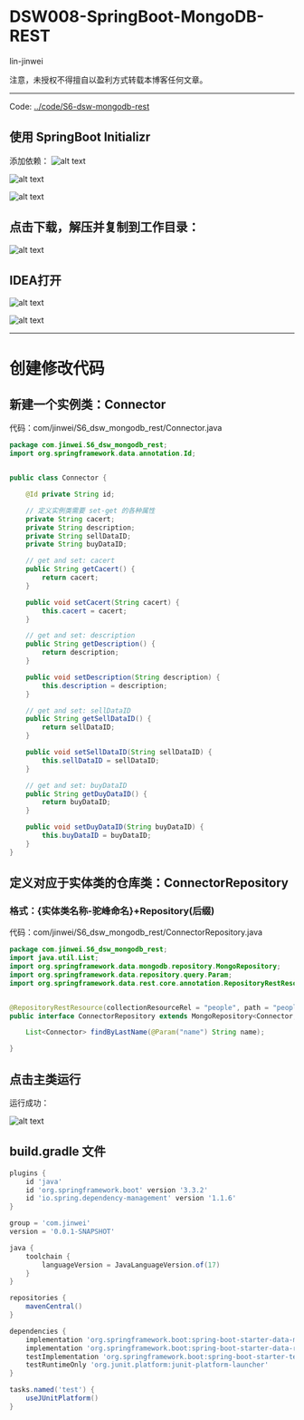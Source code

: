 # DSW008-SpringBoot-MongoDB-REST

lin-jinwei

注意，未授权不得擅自以盈利方式转载本博客任何文章。

---

Code: [../code/S6-dsw-mongodb-rest](../code/S6-dsw-mongodb-rest)

## 使用 SpringBoot Initializr

添加依赖：
![alt text](image-43.png)

![alt text](image-51.png)

![alt text](image-44.png)

## 点击下载，解压并复制到工作目录：

![alt text](image-46.png)

## IDEA打开

![alt text](image-47.png)

![alt text](image-48.png)

---

<!-- 
超文本驱动的应用程序架构（Hypermedia As The Engine Of Application State）：一种软件架构风格，用于构建可扩展、可维护的RESTful Web服务。它强调使用超媒体链接来引导客户端与服务端的交互，使客户端无需预先知道服务端的具体实现 -->

# 创建修改代码

## 新建一个实例类：Connector

代码：com/jinwei/S6_dsw_mongodb_rest/Connector.java

```java
package com.jinwei.S6_dsw_mongodb_rest;
import org.springframework.data.annotation.Id;


public class Connector {

    @Id private String id;

    // 定义实例类需要 set-get 的各种属性
    private String cacert;
    private String description;
    private String sellDataID;
    private String buyDataID;

    // get and set: cacert
    public String getCacert() {
        return cacert;
    }

    public void setCacert(String cacert) {
        this.cacert = cacert;
    }

    // get and set: description
    public String getDescription() {
        return description;
    }

    public void setDescription(String description) {
        this.description = description;
    }

    // get and set: sellDataID
    public String getSellDataID() {
        return sellDataID;
    }

    public void setSellDataID(String sellDataID) {
        this.sellDataID = sellDataID;
    }

    // get and set: buyDataID
    public String getDuyDataID() {
        return buyDataID;
    }

    public void setDuyDataID(String buyDataID) {
        this.buyDataID = buyDataID;
    }
}
```

## 定义对应于实体类的仓库类：ConnectorRepository

### 格式：{实体类名称-驼峰命名}+Repository(后缀)

代码：com/jinwei/S6_dsw_mongodb_rest/ConnectorRepository.java

```java
package com.jinwei.S6_dsw_mongodb_rest;
import java.util.List;
import org.springframework.data.mongodb.repository.MongoRepository;
import org.springframework.data.repository.query.Param;
import org.springframework.data.rest.core.annotation.RepositoryRestResource;


@RepositoryRestResource(collectionResourceRel = "people", path = "people")
public interface ConnectorRepository extends MongoRepository<Connector, String> {

    List<Connector> findByLastName(@Param("name") String name);

}
```

## 点击主类运行

运行成功：

![alt text](image-50.png)


## build.gradle 文件

```gradle
plugins {
	id 'java'
	id 'org.springframework.boot' version '3.3.2'
	id 'io.spring.dependency-management' version '1.1.6'
}

group = 'com.jinwei'
version = '0.0.1-SNAPSHOT'

java {
	toolchain {
		languageVersion = JavaLanguageVersion.of(17)
	}
}

repositories {
	mavenCentral()
}

dependencies {
	implementation 'org.springframework.boot:spring-boot-starter-data-mongodb'
	implementation 'org.springframework.boot:spring-boot-starter-data-rest'
	testImplementation 'org.springframework.boot:spring-boot-starter-test'
	testRuntimeOnly 'org.junit.platform:junit-platform-launcher'
}

tasks.named('test') {
	useJUnitPlatform()
}
```
























